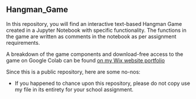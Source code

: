 ## Hangman_Game

In this repository, you will find an interactive text-based Hangman Game created in a Jupyter Notebook with specific functionality. The functions in the game are written as comments in the notebook as per assignment requirements.

A breakdown of the game components and download-free access to the game on Google Colab can be found [on my Wix website portfolio](https://kimberlytanyh.wixsite.com/portfolio)

Since this is a public repository, here are some no-nos:
- If you happened to chance upon this repository, please do not copy use my file in its entirety for your school assignment.


